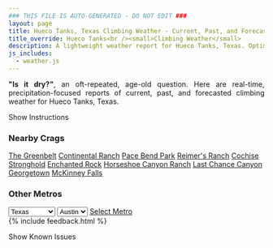 ```yaml
---
### THIS FILE IS AUTO-GENERATED - DO NOT EDIT ###
layout: page
title: Hueco Tanks, Texas Climbing Weather - Current, Past, and Forecasted Report
title_override: Hueco Tanks<br /><small>Climbing Weather</small>
description: A lightweight weather report for Hueco Tanks, Texas. Optimized for slow internet connections.
js_includes:
  - weather.js
---
```


<section class="measure center lh-copy f5-ns f6 ph2 mv4" style="text-align: justify;">
<strong>"Is it dry?"</strong>, an oft-repeated, age-old question. Here are real-time,
precipitation-focused reports of current, past, and forecasted climbing weather for Hueco Tanks, Texas.
</section>

<p id="settings-toggle" class="mw5 b center tc hover-light-red black-70 pointer">Show Instructions</p>
<section id="settings" class="overflow-hidden" style="display:none;">
    <div class="mv2 ph2 center">
        <div class="fn f6 tc pv2">
            <p class="measure lh-copy center"><strong>Show/hide hourly forecasts</strong> by clicking the desired day.</p>
            <hr class="mw5 p0 mv2 o-60 b0 bt b--light-red light-red bg-light-red">
            <p class="measure lh-copy center"><strong>Current and Past conditions</strong> are measured by the nearest weather station. <strong>Forecast conditions</strong> are calculated and polled separately.</p>
            <hr class="mw5 p0 mv2 o-60 b0 bt b--light-red light-red bg-light-red">
            <p class="measure lh-copy center"><strong>Having issues?</strong> Try <a id="clear-cache" class="no-underline relative fancy-link light-red hover-light-red" href="#">clearing the local cache</a>.</p>
            <hr class="mw5 p0 mv2 o-60 b0 bt b--light-red light-red bg-light-red">
            <p class="measure lh-copy center">Weather data sourced from <a class="no-underline fancy-link relative light-red" target="_blank" href="https://www.weather.gov/documentation/services-web-api">weather.gov</a>.</p>
        </div>
    </div>
</section>
<section id="weather" data-crag="hueco-tanks-texas" class="mv4-ns mv3 ph2 center"></section>
<section id="nearby" class="tc lh-copy">
  <h3>Nearby Crags</h3>
<a class="nowrap no-underline fancy-link relative light-red mh3" href="/crags/the-greenbelt-texas-weather.html">The Greenbelt</a>
<a class="nowrap no-underline fancy-link relative light-red mh3" href="/crags/continental-ranch-texas-weather.html">Continental Ranch</a>
<a class="nowrap no-underline fancy-link relative light-red mh3" href="/crags/pace-bend-park-texas-weather.html">Pace Bend Park</a>
<a class="nowrap no-underline fancy-link relative light-red mh3" href="/crags/reimers-ranch-texas-weather.html">Reimer's Ranch</a>
<a class="nowrap no-underline fancy-link relative light-red mh3" href="/crags/cochise-stronghold-arizona-weather.html">Cochise Stronghold</a>
<a class="nowrap no-underline fancy-link relative light-red mh3" href="/crags/enchanted-rock-texas-weather.html">Enchanted Rock</a>
<a class="nowrap no-underline fancy-link relative light-red mh3" href="/crags/horseshoe-canyon-ranch-arkansas-weather.html">Horseshoe Canyon Ranch</a>
<a class="nowrap no-underline fancy-link relative light-red mh3" href="/crags/last-chance-canyon-new-mexico-weather.html">Last Chance Canyon</a>
<a class="nowrap no-underline fancy-link relative light-red mh3" href="/crags/georgetown-texas-weather.html">Georgetown</a>
<a class="nowrap no-underline fancy-link relative light-red mh3" href="/crags/mckinney-falls-texas-weather.html">McKinney Falls</a>
</section>
<section id="nearby" class="tc lh-copy">
  <h3>Other Metros</h3>
  <select class="ma1 bg-near-white pa2" id="stateSel">
    <option value="Texas" selected>Texas</option>
    <option value="Washington">Washington</option>
    <option value="Colorado">Colorado</option>
    <option value="Tennessee">Tennessee</option>
    <option value="Utah">Utah</option>
    <option value="California">California</option>
  </select>
  <select class="ma1 bg-near-white pa2" id="citySel">
    <option value="Austin" selected>Austin</option>
  </select>
  <a id="selectMetro" class="f6 link dim ph3 pv2 ma1 dib white bg-light-red" href="/crags/austin-texas-weather.html">Select Metro</a>
  <script>
    var states = [];
    states["Texas"] = "Austin"
    states["Washington"] = "Seattle"
    states["Colorado"] = "Denver"
    states["Tennessee"] = "Nashville"
    states["Utah"] = "Salt Lake City"
    states["California"] = "San Francisco|Los Angeles"
  </script>
</section>
{% include feedback.html %}
<p id="issues-toggle" class="mw5 b center tc hover-light-red black-70 pointer">Show Known Issues</p>
<section id="issues" class="overflow-hidden tc f6">
</section>

<script>
  var weekly_EPZ_116_60 = {"updated":"2021-03-12T08:31:56+00:00","units":"us","forecastGenerator":"BaselineForecastGenerator","generatedAt":"2021-03-12T08:50:44+00:00","updateTime":"2021-03-12T08:31:56+00:00","validTimes":"2021-03-12T02:00:00+00:00/P8DT6H","elevation":{"value":1449.9336,"unitCode":"unit:m"},"periods":[{"number":1,"name":"Overnight","startTime":"2021-03-12T01:00:00-07:00","endTime":"2021-03-12T06:00:00-07:00","isDaytime":false,"temperature":50,"temperatureUnit":"F","temperatureTrend":null,"windSpeed":"7 mph","windDirection":"SW","icon":"https://api.weather.gov/icons/land/night/bkn?size=medium","shortForecast":"Mostly Cloudy","detailedForecast":"Mostly cloudy, with a low around 50. Southwest wind around 7 mph."},{"number":2,"name":"Friday","startTime":"2021-03-12T06:00:00-07:00","endTime":"2021-03-12T18:00:00-07:00","isDaytime":true,"temperature":74,"temperatureUnit":"F","temperatureTrend":null,"windSpeed":"7 to 23 mph","windDirection":"SW","icon":"https://api.weather.gov/icons/land/day/wind_sct?size=medium","shortForecast":"Mostly Sunny","detailedForecast":"Mostly sunny, with a high near 74. Southwest wind 7 to 23 mph, with gusts as high as 31 mph."},{"number":3,"name":"Friday Night","startTime":"2021-03-12T18:00:00-07:00","endTime":"2021-03-13T06:00:00-07:00","isDaytime":false,"temperature":42,"temperatureUnit":"F","temperatureTrend":null,"windSpeed":"9 to 21 mph","windDirection":"W","icon":"https://api.weather.gov/icons/land/night/wind_sct?size=medium","shortForecast":"Partly Cloudy","detailedForecast":"Partly cloudy, with a low around 42. West wind 9 to 21 mph, with gusts as high as 29 mph."},{"number":4,"name":"Saturday","startTime":"2021-03-13T06:00:00-07:00","endTime":"2021-03-13T18:00:00-07:00","isDaytime":true,"temperature":54,"temperatureUnit":"F","temperatureTrend":null,"windSpeed":"15 to 29 mph","windDirection":"W","icon":"https://api.weather.gov/icons/land/day/wind_few?size=medium","shortForecast":"Sunny","detailedForecast":"Sunny, with a high near 54. West wind 15 to 29 mph, with gusts as high as 40 mph."},{"number":5,"name":"Saturday Night","startTime":"2021-03-13T18:00:00-07:00","endTime":"2021-03-14T06:00:00-06:00","isDaytime":false,"temperature":36,"temperatureUnit":"F","temperatureTrend":null,"windSpeed":"20 to 28 mph","windDirection":"W","icon":"https://api.weather.gov/icons/land/night/wind_few?size=medium","shortForecast":"Mostly Clear","detailedForecast":"Mostly clear, with a low around 36. West wind 20 to 28 mph, with gusts as high as 38 mph."},{"number":6,"name":"Sunday","startTime":"2021-03-14T06:00:00-06:00","endTime":"2021-03-14T18:00:00-06:00","isDaytime":true,"temperature":59,"temperatureUnit":"F","temperatureTrend":null,"windSpeed":"20 to 30 mph","windDirection":"W","icon":"https://api.weather.gov/icons/land/day/wind_few?size=medium","shortForecast":"Sunny then Patchy Blowing Dust","detailedForecast":"Patchy blowing dust after noon. Sunny, with a high near 59. West wind 20 to 30 mph, with gusts as high as 41 mph."},{"number":7,"name":"Sunday Night","startTime":"2021-03-14T18:00:00-06:00","endTime":"2021-03-15T06:00:00-06:00","isDaytime":false,"temperature":42,"temperatureUnit":"F","temperatureTrend":null,"windSpeed":"21 to 31 mph","windDirection":"W","icon":"https://api.weather.gov/icons/land/night/wind_few?size=medium","shortForecast":"Mostly Clear","detailedForecast":"Mostly clear, with a low around 42. West wind 21 to 31 mph, with gusts as high as 43 mph."},{"number":8,"name":"Monday","startTime":"2021-03-15T06:00:00-06:00","endTime":"2021-03-15T18:00:00-06:00","isDaytime":true,"temperature":67,"temperatureUnit":"F","temperatureTrend":null,"windSpeed":"20 mph","windDirection":"W","icon":"https://api.weather.gov/icons/land/day/few?size=medium","shortForecast":"Sunny","detailedForecast":"Sunny, with a high near 67. West wind around 20 mph."},{"number":9,"name":"Monday Night","startTime":"2021-03-15T18:00:00-06:00","endTime":"2021-03-16T06:00:00-06:00","isDaytime":false,"temperature":45,"temperatureUnit":"F","temperatureTrend":null,"windSpeed":"12 to 20 mph","windDirection":"W","icon":"https://api.weather.gov/icons/land/night/sct?size=medium","shortForecast":"Partly Cloudy","detailedForecast":"Partly cloudy, with a low around 45. West wind 12 to 20 mph."},{"number":10,"name":"Tuesday","startTime":"2021-03-16T06:00:00-06:00","endTime":"2021-03-16T18:00:00-06:00","isDaytime":true,"temperature":70,"temperatureUnit":"F","temperatureTrend":null,"windSpeed":"12 to 20 mph","windDirection":"W","icon":"https://api.weather.gov/icons/land/day/few?size=medium","shortForecast":"Sunny","detailedForecast":"Sunny, with a high near 70."},{"number":11,"name":"Tuesday Night","startTime":"2021-03-16T18:00:00-06:00","endTime":"2021-03-17T06:00:00-06:00","isDaytime":false,"temperature":40,"temperatureUnit":"F","temperatureTrend":null,"windSpeed":"14 to 21 mph","windDirection":"NW","icon":"https://api.weather.gov/icons/land/night/wind_few?size=medium","shortForecast":"Mostly Clear","detailedForecast":"Mostly clear, with a low around 40."},{"number":12,"name":"Wednesday","startTime":"2021-03-17T06:00:00-06:00","endTime":"2021-03-17T18:00:00-06:00","isDaytime":true,"temperature":66,"temperatureUnit":"F","temperatureTrend":null,"windSpeed":"12 to 17 mph","windDirection":"WNW","icon":"https://api.weather.gov/icons/land/day/few?size=medium","shortForecast":"Sunny","detailedForecast":"Sunny, with a high near 66."},{"number":13,"name":"Wednesday Night","startTime":"2021-03-17T18:00:00-06:00","endTime":"2021-03-18T06:00:00-06:00","isDaytime":false,"temperature":40,"temperatureUnit":"F","temperatureTrend":null,"windSpeed":"14 mph","windDirection":"NNE","icon":"https://api.weather.gov/icons/land/night/few?size=medium","shortForecast":"Mostly Clear","detailedForecast":"Mostly clear, with a low around 40."},{"number":14,"name":"Thursday","startTime":"2021-03-18T06:00:00-06:00","endTime":"2021-03-18T18:00:00-06:00","isDaytime":true,"temperature":66,"temperatureUnit":"F","temperatureTrend":null,"windSpeed":"12 to 15 mph","windDirection":"ESE","icon":"https://api.weather.gov/icons/land/day/sct?size=medium","shortForecast":"Mostly Sunny","detailedForecast":"Mostly sunny, with a high near 66."}]}
  var hourly_EPZ_116_60 = {"@context":["https://geojson.org/geojson-ld/geojson-context.jsonld",{"@version":"1.1","wx":"https://api.weather.gov/ontology#","geo":"http://www.opengis.net/ont/geosparql#","unit":"http://codes.wmo.int/common/unit/","@vocab":"https://api.weather.gov/ontology#"}],"type":"Feature","geometry":{"type":"Polygon","coordinates":[[[-106.0565394,31.9207523],[-106.054364,31.8981566],[-106.02775960000001,31.9000002],[-106.02992990000001,31.9225961],[-106.0565394,31.9207523]]]},"properties":{"updated":"2021-03-12T08:31:56+00:00","units":"us","forecastGenerator":"HourlyForecastGenerator","generatedAt":"2021-03-12T08:50:45+00:00","updateTime":"2021-03-12T08:31:56+00:00","validTimes":"2021-03-12T02:00:00+00:00/P8DT6H","elevation":{"value":1449.9336,"unitCode":"unit:m"},"periods":[{"number":1,"name":"","startTime":"2021-03-12T01:00:00-07:00","endTime":"2021-03-12T02:00:00-07:00","isDaytime":false,"temperature":55,"temperatureUnit":"F","temperatureTrend":null,"windSpeed":"7 mph","windDirection":"SW","icon":"https://api.weather.gov/icons/land/night/bkn?size=small","shortForecast":"Mostly Cloudy","detailedForecast":""},{"number":2,"name":"","startTime":"2021-03-12T02:00:00-07:00","endTime":"2021-03-12T03:00:00-07:00","isDaytime":false,"temperature":54,"temperatureUnit":"F","temperatureTrend":null,"windSpeed":"6 mph","windDirection":"SW","icon":"https://api.weather.gov/icons/land/night/bkn?size=small","shortForecast":"Mostly Cloudy","detailedForecast":""},{"number":3,"name":"","startTime":"2021-03-12T03:00:00-07:00","endTime":"2021-03-12T04:00:00-07:00","isDaytime":false,"temperature":53,"temperatureUnit":"F","temperatureTrend":null,"windSpeed":"6 mph","windDirection":"SW","icon":"https://api.weather.gov/icons/land/night/bkn?size=small","shortForecast":"Mostly Cloudy","detailedForecast":""},{"number":4,"name":"","startTime":"2021-03-12T04:00:00-07:00","endTime":"2021-03-12T05:00:00-07:00","isDaytime":false,"temperature":52,"temperatureUnit":"F","temperatureTrend":null,"windSpeed":"6 mph","windDirection":"SSW","icon":"https://api.weather.gov/icons/land/night/bkn?size=small","shortForecast":"Mostly Cloudy","detailedForecast":""},{"number":5,"name":"","startTime":"2021-03-12T05:00:00-07:00","endTime":"2021-03-12T06:00:00-07:00","isDaytime":false,"temperature":50,"temperatureUnit":"F","temperatureTrend":null,"windSpeed":"6 mph","windDirection":"SSW","icon":"https://api.weather.gov/icons/land/night/bkn?size=small","shortForecast":"Mostly Cloudy","detailedForecast":""},{"number":6,"name":"","startTime":"2021-03-12T06:00:00-07:00","endTime":"2021-03-12T07:00:00-07:00","isDaytime":true,"temperature":50,"temperatureUnit":"F","temperatureTrend":null,"windSpeed":"7 mph","windDirection":"SSW","icon":"https://api.weather.gov/icons/land/day/bkn?size=small","shortForecast":"Partly Sunny","detailedForecast":""},{"number":7,"name":"","startTime":"2021-03-12T07:00:00-07:00","endTime":"2021-03-12T08:00:00-07:00","isDaytime":true,"temperature":50,"temperatureUnit":"F","temperatureTrend":null,"windSpeed":"8 mph","windDirection":"SSW","icon":"https://api.weather.gov/icons/land/day/bkn?size=small","shortForecast":"Partly Sunny","detailedForecast":""},{"number":8,"name":"","startTime":"2021-03-12T08:00:00-07:00","endTime":"2021-03-12T09:00:00-07:00","isDaytime":true,"temperature":57,"temperatureUnit":"F","temperatureTrend":null,"windSpeed":"10 mph","windDirection":"SW","icon":"https://api.weather.gov/icons/land/day/bkn?size=small","shortForecast":"Partly Sunny","detailedForecast":""},{"number":9,"name":"","startTime":"2021-03-12T09:00:00-07:00","endTime":"2021-03-12T10:00:00-07:00","isDaytime":true,"temperature":61,"temperatureUnit":"F","temperatureTrend":null,"windSpeed":"12 mph","windDirection":"SW","icon":"https://api.weather.gov/icons/land/day/sct?size=small","shortForecast":"Mostly Sunny","detailedForecast":""},{"number":10,"name":"","startTime":"2021-03-12T10:00:00-07:00","endTime":"2021-03-12T11:00:00-07:00","isDaytime":true,"temperature":65,"temperatureUnit":"F","temperatureTrend":null,"windSpeed":"14 mph","windDirection":"SW","icon":"https://api.weather.gov/icons/land/day/sct?size=small","shortForecast":"Mostly Sunny","detailedForecast":""},{"number":11,"name":"","startTime":"2021-03-12T11:00:00-07:00","endTime":"2021-03-12T12:00:00-07:00","isDaytime":true,"temperature":67,"temperatureUnit":"F","temperatureTrend":null,"windSpeed":"16 mph","windDirection":"SW","icon":"https://api.weather.gov/icons/land/day/sct?size=small","shortForecast":"Mostly Sunny","detailedForecast":""},{"number":12,"name":"","startTime":"2021-03-12T12:00:00-07:00","endTime":"2021-03-12T13:00:00-07:00","isDaytime":true,"temperature":69,"temperatureUnit":"F","temperatureTrend":null,"windSpeed":"18 mph","windDirection":"SW","icon":"https://api.weather.gov/icons/land/day/sct?size=small","shortForecast":"Mostly Sunny","detailedForecast":""},{"number":13,"name":"","startTime":"2021-03-12T13:00:00-07:00","endTime":"2021-03-12T14:00:00-07:00","isDaytime":true,"temperature":71,"temperatureUnit":"F","temperatureTrend":null,"windSpeed":"21 mph","windDirection":"SW","icon":"https://api.weather.gov/icons/land/day/wind_sct?size=small","shortForecast":"Mostly Sunny","detailedForecast":""},{"number":14,"name":"","startTime":"2021-03-12T14:00:00-07:00","endTime":"2021-03-12T15:00:00-07:00","isDaytime":true,"temperature":73,"temperatureUnit":"F","temperatureTrend":null,"windSpeed":"22 mph","windDirection":"SW","icon":"https://api.weather.gov/icons/land/day/wind_sct?size=small","shortForecast":"Mostly Sunny","detailedForecast":""},{"number":15,"name":"","startTime":"2021-03-12T15:00:00-07:00","endTime":"2021-03-12T16:00:00-07:00","isDaytime":true,"temperature":74,"temperatureUnit":"F","temperatureTrend":null,"windSpeed":"23 mph","windDirection":"SW","icon":"https://api.weather.gov/icons/land/day/wind_sct?size=small","shortForecast":"Mostly Sunny","detailedForecast":""},{"number":16,"name":"","startTime":"2021-03-12T16:00:00-07:00","endTime":"2021-03-12T17:00:00-07:00","isDaytime":true,"temperature":74,"temperatureUnit":"F","temperatureTrend":null,"windSpeed":"23 mph","windDirection":"WSW","icon":"https://api.weather.gov/icons/land/day/wind_sct?size=small","shortForecast":"Mostly Sunny","detailedForecast":""},{"number":17,"name":"","startTime":"2021-03-12T17:00:00-07:00","endTime":"2021-03-12T18:00:00-07:00","isDaytime":true,"temperature":72,"temperatureUnit":"F","temperatureTrend":null,"windSpeed":"22 mph","windDirection":"WSW","icon":"https://api.weather.gov/icons/land/day/wind_sct?size=small","shortForecast":"Mostly Sunny","detailedForecast":""},{"number":18,"name":"","startTime":"2021-03-12T18:00:00-07:00","endTime":"2021-03-12T19:00:00-07:00","isDaytime":false,"temperature":68,"temperatureUnit":"F","temperatureTrend":null,"windSpeed":"21 mph","windDirection":"WSW","icon":"https://api.weather.gov/icons/land/night/wind_sct?size=small","shortForecast":"Partly Cloudy","detailedForecast":""},{"number":19,"name":"","startTime":"2021-03-12T19:00:00-07:00","endTime":"2021-03-12T20:00:00-07:00","isDaytime":false,"temperature":63,"temperatureUnit":"F","temperatureTrend":null,"windSpeed":"18 mph","windDirection":"WSW","icon":"https://api.weather.gov/icons/land/night/sct?size=small","shortForecast":"Partly Cloudy","detailedForecast":""},{"number":20,"name":"","startTime":"2021-03-12T20:00:00-07:00","endTime":"2021-03-12T21:00:00-07:00","isDaytime":false,"temperature":60,"temperatureUnit":"F","temperatureTrend":null,"windSpeed":"15 mph","windDirection":"WSW","icon":"https://api.weather.gov/icons/land/night/bkn?size=small","shortForecast":"Mostly Cloudy","detailedForecast":""},{"number":21,"name":"","startTime":"2021-03-12T21:00:00-07:00","endTime":"2021-03-12T22:00:00-07:00","isDaytime":false,"temperature":58,"temperatureUnit":"F","temperatureTrend":null,"windSpeed":"13 mph","windDirection":"WSW","icon":"https://api.weather.gov/icons/land/night/bkn?size=small","shortForecast":"Mostly Cloudy","detailedForecast":""},{"number":22,"name":"","startTime":"2021-03-12T22:00:00-07:00","endTime":"2021-03-12T23:00:00-07:00","isDaytime":false,"temperature":56,"temperatureUnit":"F","temperatureTrend":null,"windSpeed":"10 mph","windDirection":"WSW","icon":"https://api.weather.gov/icons/land/night/bkn?size=small","shortForecast":"Mostly Cloudy","detailedForecast":""},{"number":23,"name":"","startTime":"2021-03-12T23:00:00-07:00","endTime":"2021-03-13T00:00:00-07:00","isDaytime":false,"temperature":55,"temperatureUnit":"F","temperatureTrend":null,"windSpeed":"9 mph","windDirection":"WSW","icon":"https://api.weather.gov/icons/land/night/bkn?size=small","shortForecast":"Mostly Cloudy","detailedForecast":""},{"number":24,"name":"","startTime":"2021-03-13T00:00:00-07:00","endTime":"2021-03-13T01:00:00-07:00","isDaytime":false,"temperature":54,"temperatureUnit":"F","temperatureTrend":null,"windSpeed":"9 mph","windDirection":"WSW","icon":"https://api.weather.gov/icons/land/night/sct?size=small","shortForecast":"Partly Cloudy","detailedForecast":""},{"number":25,"name":"","startTime":"2021-03-13T01:00:00-07:00","endTime":"2021-03-13T02:00:00-07:00","isDaytime":false,"temperature":49,"temperatureUnit":"F","temperatureTrend":null,"windSpeed":"10 mph","windDirection":"WSW","icon":"https://api.weather.gov/icons/land/night/sct?size=small","shortForecast":"Partly Cloudy","detailedForecast":""},{"number":26,"name":"","startTime":"2021-03-13T02:00:00-07:00","endTime":"2021-03-13T03:00:00-07:00","isDaytime":false,"temperature":48,"temperatureUnit":"F","temperatureTrend":null,"windSpeed":"12 mph","windDirection":"W","icon":"https://api.weather.gov/icons/land/night/sct?size=small","shortForecast":"Partly Cloudy","detailedForecast":""},{"number":27,"name":"","startTime":"2021-03-13T03:00:00-07:00","endTime":"2021-03-13T04:00:00-07:00","isDaytime":false,"temperature":46,"temperatureUnit":"F","temperatureTrend":null,"windSpeed":"13 mph","windDirection":"W","icon":"https://api.weather.gov/icons/land/night/sct?size=small","shortForecast":"Partly Cloudy","detailedForecast":""},{"number":28,"name":"","startTime":"2021-03-13T04:00:00-07:00","endTime":"2021-03-13T05:00:00-07:00","isDaytime":false,"temperature":45,"temperatureUnit":"F","temperatureTrend":null,"windSpeed":"15 mph","windDirection":"W","icon":"https://api.weather.gov/icons/land/night/sct?size=small","shortForecast":"Partly Cloudy","detailedForecast":""},{"number":29,"name":"","startTime":"2021-03-13T05:00:00-07:00","endTime":"2021-03-13T06:00:00-07:00","isDaytime":false,"temperature":43,"temperatureUnit":"F","temperatureTrend":null,"windSpeed":"14 mph","windDirection":"WNW","icon":"https://api.weather.gov/icons/land/night/few?size=small","shortForecast":"Mostly Clear","detailedForecast":""},{"number":30,"name":"","startTime":"2021-03-13T06:00:00-07:00","endTime":"2021-03-13T07:00:00-07:00","isDaytime":true,"temperature":42,"temperatureUnit":"F","temperatureTrend":null,"windSpeed":"15 mph","windDirection":"WNW","icon":"https://api.weather.gov/icons/land/day/few?size=small","shortForecast":"Sunny","detailedForecast":""},{"number":31,"name":"","startTime":"2021-03-13T07:00:00-07:00","endTime":"2021-03-13T08:00:00-07:00","isDaytime":true,"temperature":42,"temperatureUnit":"F","temperatureTrend":null,"windSpeed":"17 mph","windDirection":"WNW","icon":"https://api.weather.gov/icons/land/day/few?size=small","shortForecast":"Sunny","detailedForecast":""},{"number":32,"name":"","startTime":"2021-03-13T08:00:00-07:00","endTime":"2021-03-13T09:00:00-07:00","isDaytime":true,"temperature":45,"temperatureUnit":"F","temperatureTrend":null,"windSpeed":"20 mph","windDirection":"W","icon":"https://api.weather.gov/icons/land/day/few?size=small","shortForecast":"Sunny","detailedForecast":""},{"number":33,"name":"","startTime":"2021-03-13T09:00:00-07:00","endTime":"2021-03-13T10:00:00-07:00","isDaytime":true,"temperature":48,"temperatureUnit":"F","temperatureTrend":null,"windSpeed":"21 mph","windDirection":"W","icon":"https://api.weather.gov/icons/land/day/wind_few?size=small","shortForecast":"Sunny","detailedForecast":""},{"number":34,"name":"","startTime":"2021-03-13T10:00:00-07:00","endTime":"2021-03-13T11:00:00-07:00","isDaytime":true,"temperature":49,"temperatureUnit":"F","temperatureTrend":null,"windSpeed":"22 mph","windDirection":"W","icon":"https://api.weather.gov/icons/land/day/wind_few?size=small","shortForecast":"Sunny","detailedForecast":""},{"number":35,"name":"","startTime":"2021-03-13T11:00:00-07:00","endTime":"2021-03-13T12:00:00-07:00","isDaytime":true,"temperature":51,"temperatureUnit":"F","temperatureTrend":null,"windSpeed":"23 mph","windDirection":"W","icon":"https://api.weather.gov/icons/land/day/wind_few?size=small","shortForecast":"Sunny","detailedForecast":""},{"number":36,"name":"","startTime":"2021-03-13T12:00:00-07:00","endTime":"2021-03-13T13:00:00-07:00","isDaytime":true,"temperature":52,"temperatureUnit":"F","temperatureTrend":null,"windSpeed":"24 mph","windDirection":"W","icon":"https://api.weather.gov/icons/land/day/wind_few?size=small","shortForecast":"Sunny","detailedForecast":""},{"number":37,"name":"","startTime":"2021-03-13T13:00:00-07:00","endTime":"2021-03-13T14:00:00-07:00","isDaytime":true,"temperature":53,"temperatureUnit":"F","temperatureTrend":null,"windSpeed":"25 mph","windDirection":"W","icon":"https://api.weather.gov/icons/land/day/wind_few?size=small","shortForecast":"Sunny","detailedForecast":""},{"number":38,"name":"","startTime":"2021-03-13T14:00:00-07:00","endTime":"2021-03-13T15:00:00-07:00","isDaytime":true,"temperature":54,"temperatureUnit":"F","temperatureTrend":null,"windSpeed":"26 mph","windDirection":"W","icon":"https://api.weather.gov/icons/land/day/wind_few?size=small","shortForecast":"Sunny","detailedForecast":""},{"number":39,"name":"","startTime":"2021-03-13T15:00:00-07:00","endTime":"2021-03-13T16:00:00-07:00","isDaytime":true,"temperature":54,"temperatureUnit":"F","temperatureTrend":null,"windSpeed":"28 mph","windDirection":"W","icon":"https://api.weather.gov/icons/land/day/wind_few?size=small","shortForecast":"Sunny","detailedForecast":""},{"number":40,"name":"","startTime":"2021-03-13T16:00:00-07:00","endTime":"2021-03-13T17:00:00-07:00","isDaytime":true,"temperature":54,"temperatureUnit":"F","temperatureTrend":null,"windSpeed":"29 mph","windDirection":"W","icon":"https://api.weather.gov/icons/land/day/wind_few?size=small","shortForecast":"Sunny","detailedForecast":""},{"number":41,"name":"","startTime":"2021-03-13T17:00:00-07:00","endTime":"2021-03-13T18:00:00-07:00","isDaytime":true,"temperature":53,"temperatureUnit":"F","temperatureTrend":null,"windSpeed":"29 mph","windDirection":"W","icon":"https://api.weather.gov/icons/land/day/wind_few?size=small","shortForecast":"Sunny","detailedForecast":""},{"number":42,"name":"","startTime":"2021-03-13T18:00:00-07:00","endTime":"2021-03-13T19:00:00-07:00","isDaytime":false,"temperature":50,"temperatureUnit":"F","temperatureTrend":null,"windSpeed":"28 mph","windDirection":"W","icon":"https://api.weather.gov/icons/land/night/wind_few?size=small","shortForecast":"Mostly Clear","detailedForecast":""},{"number":43,"name":"","startTime":"2021-03-13T19:00:00-07:00","endTime":"2021-03-13T20:00:00-07:00","isDaytime":false,"temperature":48,"temperatureUnit":"F","temperatureTrend":null,"windSpeed":"25 mph","windDirection":"W","icon":"https://api.weather.gov/icons/land/night/wind_few?size=small","shortForecast":"Mostly Clear","detailedForecast":""},{"number":44,"name":"","startTime":"2021-03-13T20:00:00-07:00","endTime":"2021-03-13T21:00:00-07:00","isDaytime":false,"temperature":46,"temperatureUnit":"F","temperatureTrend":null,"windSpeed":"24 mph","windDirection":"W","icon":"https://api.weather.gov/icons/land/night/wind_few?size=small","shortForecast":"Mostly Clear","detailedForecast":""},{"number":45,"name":"","startTime":"2021-03-13T21:00:00-07:00","endTime":"2021-03-13T22:00:00-07:00","isDaytime":false,"temperature":45,"temperatureUnit":"F","temperatureTrend":null,"windSpeed":"22 mph","windDirection":"W","icon":"https://api.weather.gov/icons/land/night/wind_few?size=small","shortForecast":"Mostly Clear","detailedForecast":""},{"number":46,"name":"","startTime":"2021-03-13T22:00:00-07:00","endTime":"2021-03-13T23:00:00-07:00","isDaytime":false,"temperature":44,"temperatureUnit":"F","temperatureTrend":null,"windSpeed":"21 mph","windDirection":"W","icon":"https://api.weather.gov/icons/land/night/wind_few?size=small","shortForecast":"Mostly Clear","detailedForecast":""},{"number":47,"name":"","startTime":"2021-03-13T23:00:00-07:00","endTime":"2021-03-14T00:00:00-07:00","isDaytime":false,"temperature":43,"temperatureUnit":"F","temperatureTrend":null,"windSpeed":"20 mph","windDirection":"W","icon":"https://api.weather.gov/icons/land/night/few?size=small","shortForecast":"Mostly Clear","detailedForecast":""},{"number":48,"name":"","startTime":"2021-03-14T00:00:00-07:00","endTime":"2021-03-14T01:00:00-07:00","isDaytime":false,"temperature":43,"temperatureUnit":"F","temperatureTrend":null,"windSpeed":"20 mph","windDirection":"W","icon":"https://api.weather.gov/icons/land/night/few?size=small","shortForecast":"Mostly Clear","detailedForecast":""},{"number":49,"name":"","startTime":"2021-03-14T01:00:00-07:00","endTime":"2021-03-14T03:00:00-06:00","isDaytime":false,"temperature":40,"temperatureUnit":"F","temperatureTrend":null,"windSpeed":"21 mph","windDirection":"W","icon":"https://api.weather.gov/icons/land/night/wind_few?size=small","shortForecast":"Mostly Clear","detailedForecast":""},{"number":50,"name":"","startTime":"2021-03-14T03:00:00-06:00","endTime":"2021-03-14T04:00:00-06:00","isDaytime":false,"temperature":39,"temperatureUnit":"F","temperatureTrend":null,"windSpeed":"21 mph","windDirection":"W","icon":"https://api.weather.gov/icons/land/night/wind_skc?size=small","shortForecast":"Clear","detailedForecast":""},{"number":51,"name":"","startTime":"2021-03-14T04:00:00-06:00","endTime":"2021-03-14T05:00:00-06:00","isDaytime":false,"temperature":38,"temperatureUnit":"F","temperatureTrend":null,"windSpeed":"21 mph","windDirection":"W","icon":"https://api.weather.gov/icons/land/night/wind_skc?size=small","shortForecast":"Clear","detailedForecast":""},{"number":52,"name":"","startTime":"2021-03-14T05:00:00-06:00","endTime":"2021-03-14T06:00:00-06:00","isDaytime":false,"temperature":38,"temperatureUnit":"F","temperatureTrend":null,"windSpeed":"20 mph","windDirection":"W","icon":"https://api.weather.gov/icons/land/night/skc?size=small","shortForecast":"Clear","detailedForecast":""},{"number":53,"name":"","startTime":"2021-03-14T06:00:00-06:00","endTime":"2021-03-14T07:00:00-06:00","isDaytime":true,"temperature":36,"temperatureUnit":"F","temperatureTrend":null,"windSpeed":"20 mph","windDirection":"WSW","icon":"https://api.weather.gov/icons/land/day/skc?size=small","shortForecast":"Sunny","detailedForecast":""},{"number":54,"name":"","startTime":"2021-03-14T07:00:00-06:00","endTime":"2021-03-14T08:00:00-06:00","isDaytime":true,"temperature":36,"temperatureUnit":"F","temperatureTrend":null,"windSpeed":"21 mph","windDirection":"WSW","icon":"https://api.weather.gov/icons/land/day/wind_few?size=small","shortForecast":"Sunny","detailedForecast":""},{"number":55,"name":"","startTime":"2021-03-14T08:00:00-06:00","endTime":"2021-03-14T09:00:00-06:00","isDaytime":true,"temperature":36,"temperatureUnit":"F","temperatureTrend":null,"windSpeed":"22 mph","windDirection":"W","icon":"https://api.weather.gov/icons/land/day/wind_few?size=small","shortForecast":"Sunny","detailedForecast":""},{"number":56,"name":"","startTime":"2021-03-14T09:00:00-06:00","endTime":"2021-03-14T10:00:00-06:00","isDaytime":true,"temperature":43,"temperatureUnit":"F","temperatureTrend":null,"windSpeed":"23 mph","windDirection":"W","icon":"https://api.weather.gov/icons/land/day/wind_few?size=small","shortForecast":"Sunny","detailedForecast":""},{"number":57,"name":"","startTime":"2021-03-14T10:00:00-06:00","endTime":"2021-03-14T11:00:00-06:00","isDaytime":true,"temperature":47,"temperatureUnit":"F","temperatureTrend":null,"windSpeed":"23 mph","windDirection":"W","icon":"https://api.weather.gov/icons/land/day/wind_few?size=small","shortForecast":"Sunny","detailedForecast":""},{"number":58,"name":"","startTime":"2021-03-14T11:00:00-06:00","endTime":"2021-03-14T12:00:00-06:00","isDaytime":true,"temperature":50,"temperatureUnit":"F","temperatureTrend":null,"windSpeed":"24 mph","windDirection":"W","icon":"https://api.weather.gov/icons/land/day/wind_few?size=small","shortForecast":"Sunny","detailedForecast":""},{"number":59,"name":"","startTime":"2021-03-14T12:00:00-06:00","endTime":"2021-03-14T13:00:00-06:00","isDaytime":true,"temperature":52,"temperatureUnit":"F","temperatureTrend":null,"windSpeed":"24 mph","windDirection":"W","icon":"https://api.weather.gov/icons/land/day/wind_few?size=small","shortForecast":"Patchy Blowing Dust","detailedForecast":""},{"number":60,"name":"","startTime":"2021-03-14T13:00:00-06:00","endTime":"2021-03-14T14:00:00-06:00","isDaytime":true,"temperature":55,"temperatureUnit":"F","temperatureTrend":null,"windSpeed":"25 mph","windDirection":"W","icon":"https://api.weather.gov/icons/land/day/wind_few?size=small","shortForecast":"Patchy Blowing Dust","detailedForecast":""},{"number":61,"name":"","startTime":"2021-03-14T14:00:00-06:00","endTime":"2021-03-14T15:00:00-06:00","isDaytime":true,"temperature":56,"temperatureUnit":"F","temperatureTrend":null,"windSpeed":"26 mph","windDirection":"W","icon":"https://api.weather.gov/icons/land/day/wind_few?size=small","shortForecast":"Patchy Blowing Dust","detailedForecast":""},{"number":62,"name":"","startTime":"2021-03-14T15:00:00-06:00","endTime":"2021-03-14T16:00:00-06:00","isDaytime":true,"temperature":58,"temperatureUnit":"F","temperatureTrend":null,"windSpeed":"28 mph","windDirection":"W","icon":"https://api.weather.gov/icons/land/day/wind_sct?size=small","shortForecast":"Patchy Blowing Dust","detailedForecast":""},{"number":63,"name":"","startTime":"2021-03-14T16:00:00-06:00","endTime":"2021-03-14T17:00:00-06:00","isDaytime":true,"temperature":59,"temperatureUnit":"F","temperatureTrend":null,"windSpeed":"29 mph","windDirection":"W","icon":"https://api.weather.gov/icons/land/day/wind_sct?size=small","shortForecast":"Patchy Blowing Dust","detailedForecast":""},{"number":64,"name":"","startTime":"2021-03-14T17:00:00-06:00","endTime":"2021-03-14T18:00:00-06:00","isDaytime":true,"temperature":59,"temperatureUnit":"F","temperatureTrend":null,"windSpeed":"30 mph","windDirection":"W","icon":"https://api.weather.gov/icons/land/day/wind_sct?size=small","shortForecast":"Patchy Blowing Dust","detailedForecast":""},{"number":65,"name":"","startTime":"2021-03-14T18:00:00-06:00","endTime":"2021-03-14T19:00:00-06:00","isDaytime":false,"temperature":58,"temperatureUnit":"F","temperatureTrend":null,"windSpeed":"31 mph","windDirection":"W","icon":"https://api.weather.gov/icons/land/night/wind_sct?size=small","shortForecast":"Partly Cloudy","detailedForecast":""},{"number":66,"name":"","startTime":"2021-03-14T19:00:00-06:00","endTime":"2021-03-14T20:00:00-06:00","isDaytime":false,"temperature":56,"temperatureUnit":"F","temperatureTrend":null,"windSpeed":"29 mph","windDirection":"W","icon":"https://api.weather.gov/icons/land/night/wind_sct?size=small","shortForecast":"Partly Cloudy","detailedForecast":""},{"number":67,"name":"","startTime":"2021-03-14T20:00:00-06:00","endTime":"2021-03-14T21:00:00-06:00","isDaytime":false,"temperature":53,"temperatureUnit":"F","temperatureTrend":null,"windSpeed":"28 mph","windDirection":"W","icon":"https://api.weather.gov/icons/land/night/wind_few?size=small","shortForecast":"Mostly Clear","detailedForecast":""},{"number":68,"name":"","startTime":"2021-03-14T21:00:00-06:00","endTime":"2021-03-14T22:00:00-06:00","isDaytime":false,"temperature":52,"temperatureUnit":"F","temperatureTrend":null,"windSpeed":"25 mph","windDirection":"W","icon":"https://api.weather.gov/icons/land/night/wind_few?size=small","shortForecast":"Mostly Clear","detailedForecast":""},{"number":69,"name":"","startTime":"2021-03-14T22:00:00-06:00","endTime":"2021-03-14T23:00:00-06:00","isDaytime":false,"temperature":51,"temperatureUnit":"F","temperatureTrend":null,"windSpeed":"23 mph","windDirection":"W","icon":"https://api.weather.gov/icons/land/night/wind_few?size=small","shortForecast":"Mostly Clear","detailedForecast":""},{"number":70,"name":"","startTime":"2021-03-14T23:00:00-06:00","endTime":"2021-03-15T00:00:00-06:00","isDaytime":false,"temperature":50,"temperatureUnit":"F","temperatureTrend":null,"windSpeed":"22 mph","windDirection":"W","icon":"https://api.weather.gov/icons/land/night/wind_few?size=small","shortForecast":"Mostly Clear","detailedForecast":""},{"number":71,"name":"","startTime":"2021-03-15T00:00:00-06:00","endTime":"2021-03-15T01:00:00-06:00","isDaytime":false,"temperature":49,"temperatureUnit":"F","temperatureTrend":null,"windSpeed":"22 mph","windDirection":"W","icon":"https://api.weather.gov/icons/land/night/wind_skc?size=small","shortForecast":"Clear","detailedForecast":""},{"number":72,"name":"","startTime":"2021-03-15T01:00:00-06:00","endTime":"2021-03-15T02:00:00-06:00","isDaytime":false,"temperature":48,"temperatureUnit":"F","temperatureTrend":null,"windSpeed":"23 mph","windDirection":"W","icon":"https://api.weather.gov/icons/land/night/wind_skc?size=small","shortForecast":"Clear","detailedForecast":""},{"number":73,"name":"","startTime":"2021-03-15T02:00:00-06:00","endTime":"2021-03-15T03:00:00-06:00","isDaytime":false,"temperature":45,"temperatureUnit":"F","temperatureTrend":null,"windSpeed":"24 mph","windDirection":"W","icon":"https://api.weather.gov/icons/land/night/wind_skc?size=small","shortForecast":"Clear","detailedForecast":""},{"number":74,"name":"","startTime":"2021-03-15T03:00:00-06:00","endTime":"2021-03-15T04:00:00-06:00","isDaytime":false,"temperature":45,"temperatureUnit":"F","temperatureTrend":null,"windSpeed":"24 mph","windDirection":"W","icon":"https://api.weather.gov/icons/land/night/wind_skc?size=small","shortForecast":"Clear","detailedForecast":""},{"number":75,"name":"","startTime":"2021-03-15T04:00:00-06:00","endTime":"2021-03-15T05:00:00-06:00","isDaytime":false,"temperature":44,"temperatureUnit":"F","temperatureTrend":null,"windSpeed":"23 mph","windDirection":"W","icon":"https://api.weather.gov/icons/land/night/wind_skc?size=small","shortForecast":"Clear","detailedForecast":""},{"number":76,"name":"","startTime":"2021-03-15T05:00:00-06:00","endTime":"2021-03-15T06:00:00-06:00","isDaytime":false,"temperature":43,"temperatureUnit":"F","temperatureTrend":null,"windSpeed":"21 mph","windDirection":"W","icon":"https://api.weather.gov/icons/land/night/wind_skc?size=small","shortForecast":"Clear","detailedForecast":""},{"number":77,"name":"","startTime":"2021-03-15T06:00:00-06:00","endTime":"2021-03-15T07:00:00-06:00","isDaytime":true,"temperature":42,"temperatureUnit":"F","temperatureTrend":null,"windSpeed":"18 mph","windDirection":"W","icon":"https://api.weather.gov/icons/land/day/skc?size=small","shortForecast":"Sunny","detailedForecast":""},{"number":78,"name":"","startTime":"2021-03-15T07:00:00-06:00","endTime":"2021-03-15T08:00:00-06:00","isDaytime":true,"temperature":42,"temperatureUnit":"F","temperatureTrend":null,"windSpeed":"18 mph","windDirection":"W","icon":"https://api.weather.gov/icons/land/day/few?size=small","shortForecast":"Sunny","detailedForecast":""},{"number":79,"name":"","startTime":"2021-03-15T08:00:00-06:00","endTime":"2021-03-15T09:00:00-06:00","isDaytime":true,"temperature":42,"temperatureUnit":"F","temperatureTrend":null,"windSpeed":"18 mph","windDirection":"W","icon":"https://api.weather.gov/icons/land/day/few?size=small","shortForecast":"Sunny","detailedForecast":""},{"number":80,"name":"","startTime":"2021-03-15T09:00:00-06:00","endTime":"2021-03-15T10:00:00-06:00","isDaytime":true,"temperature":49,"temperatureUnit":"F","temperatureTrend":null,"windSpeed":"18 mph","windDirection":"W","icon":"https://api.weather.gov/icons/land/day/few?size=small","shortForecast":"Sunny","detailedForecast":""},{"number":81,"name":"","startTime":"2021-03-15T10:00:00-06:00","endTime":"2021-03-15T11:00:00-06:00","isDaytime":true,"temperature":54,"temperatureUnit":"F","temperatureTrend":null,"windSpeed":"18 mph","windDirection":"W","icon":"https://api.weather.gov/icons/land/day/few?size=small","shortForecast":"Sunny","detailedForecast":""},{"number":82,"name":"","startTime":"2021-03-15T11:00:00-06:00","endTime":"2021-03-15T12:00:00-06:00","isDaytime":true,"temperature":57,"temperatureUnit":"F","temperatureTrend":null,"windSpeed":"20 mph","windDirection":"W","icon":"https://api.weather.gov/icons/land/day/few?size=small","shortForecast":"Sunny","detailedForecast":""},{"number":83,"name":"","startTime":"2021-03-15T12:00:00-06:00","endTime":"2021-03-15T13:00:00-06:00","isDaytime":true,"temperature":60,"temperatureUnit":"F","temperatureTrend":null,"windSpeed":"20 mph","windDirection":"W","icon":"https://api.weather.gov/icons/land/day/few?size=small","shortForecast":"Sunny","detailedForecast":""},{"number":84,"name":"","startTime":"2021-03-15T13:00:00-06:00","endTime":"2021-03-15T14:00:00-06:00","isDaytime":true,"temperature":62,"temperatureUnit":"F","temperatureTrend":null,"windSpeed":"20 mph","windDirection":"W","icon":"https://api.weather.gov/icons/land/day/few?size=small","shortForecast":"Sunny","detailedForecast":""},{"number":85,"name":"","startTime":"2021-03-15T14:00:00-06:00","endTime":"2021-03-15T15:00:00-06:00","isDaytime":true,"temperature":64,"temperatureUnit":"F","temperatureTrend":null,"windSpeed":"20 mph","windDirection":"W","icon":"https://api.weather.gov/icons/land/day/few?size=small","shortForecast":"Sunny","detailedForecast":""},{"number":86,"name":"","startTime":"2021-03-15T15:00:00-06:00","endTime":"2021-03-15T16:00:00-06:00","isDaytime":true,"temperature":66,"temperatureUnit":"F","temperatureTrend":null,"windSpeed":"20 mph","windDirection":"W","icon":"https://api.weather.gov/icons/land/day/sct?size=small","shortForecast":"Mostly Sunny","detailedForecast":""},{"number":87,"name":"","startTime":"2021-03-15T16:00:00-06:00","endTime":"2021-03-15T17:00:00-06:00","isDaytime":true,"temperature":67,"temperatureUnit":"F","temperatureTrend":null,"windSpeed":"20 mph","windDirection":"W","icon":"https://api.weather.gov/icons/land/day/sct?size=small","shortForecast":"Mostly Sunny","detailedForecast":""},{"number":88,"name":"","startTime":"2021-03-15T17:00:00-06:00","endTime":"2021-03-15T18:00:00-06:00","isDaytime":true,"temperature":67,"temperatureUnit":"F","temperatureTrend":null,"windSpeed":"20 mph","windDirection":"W","icon":"https://api.weather.gov/icons/land/day/sct?size=small","shortForecast":"Mostly Sunny","detailedForecast":""},{"number":89,"name":"","startTime":"2021-03-15T18:00:00-06:00","endTime":"2021-03-15T19:00:00-06:00","isDaytime":false,"temperature":66,"temperatureUnit":"F","temperatureTrend":null,"windSpeed":"20 mph","windDirection":"W","icon":"https://api.weather.gov/icons/land/night/sct?size=small","shortForecast":"Partly Cloudy","detailedForecast":""},{"number":90,"name":"","startTime":"2021-03-15T19:00:00-06:00","endTime":"2021-03-15T20:00:00-06:00","isDaytime":false,"temperature":63,"temperatureUnit":"F","temperatureTrend":null,"windSpeed":"18 mph","windDirection":"W","icon":"https://api.weather.gov/icons/land/night/sct?size=small","shortForecast":"Partly Cloudy","detailedForecast":""},{"number":91,"name":"","startTime":"2021-03-15T20:00:00-06:00","endTime":"2021-03-15T21:00:00-06:00","isDaytime":false,"temperature":60,"temperatureUnit":"F","temperatureTrend":null,"windSpeed":"18 mph","windDirection":"W","icon":"https://api.weather.gov/icons/land/night/sct?size=small","shortForecast":"Partly Cloudy","detailedForecast":""},{"number":92,"name":"","startTime":"2021-03-15T21:00:00-06:00","endTime":"2021-03-15T22:00:00-06:00","isDaytime":false,"temperature":57,"temperatureUnit":"F","temperatureTrend":null,"windSpeed":"17 mph","windDirection":"W","icon":"https://api.weather.gov/icons/land/night/sct?size=small","shortForecast":"Partly Cloudy","detailedForecast":""},{"number":93,"name":"","startTime":"2021-03-15T22:00:00-06:00","endTime":"2021-03-15T23:00:00-06:00","isDaytime":false,"temperature":56,"temperatureUnit":"F","temperatureTrend":null,"windSpeed":"16 mph","windDirection":"W","icon":"https://api.weather.gov/icons/land/night/sct?size=small","shortForecast":"Partly Cloudy","detailedForecast":""},{"number":94,"name":"","startTime":"2021-03-15T23:00:00-06:00","endTime":"2021-03-16T00:00:00-06:00","isDaytime":false,"temperature":55,"temperatureUnit":"F","temperatureTrend":null,"windSpeed":"16 mph","windDirection":"W","icon":"https://api.weather.gov/icons/land/night/sct?size=small","shortForecast":"Partly Cloudy","detailedForecast":""},{"number":95,"name":"","startTime":"2021-03-16T00:00:00-06:00","endTime":"2021-03-16T01:00:00-06:00","isDaytime":false,"temperature":54,"temperatureUnit":"F","temperatureTrend":null,"windSpeed":"15 mph","windDirection":"W","icon":"https://api.weather.gov/icons/land/night/sct?size=small","shortForecast":"Partly Cloudy","detailedForecast":""},{"number":96,"name":"","startTime":"2021-03-16T01:00:00-06:00","endTime":"2021-03-16T02:00:00-06:00","isDaytime":false,"temperature":53,"temperatureUnit":"F","temperatureTrend":null,"windSpeed":"14 mph","windDirection":"W","icon":"https://api.weather.gov/icons/land/night/sct?size=small","shortForecast":"Partly Cloudy","detailedForecast":""},{"number":97,"name":"","startTime":"2021-03-16T02:00:00-06:00","endTime":"2021-03-16T03:00:00-06:00","isDaytime":false,"temperature":50,"temperatureUnit":"F","temperatureTrend":null,"windSpeed":"14 mph","windDirection":"W","icon":"https://api.weather.gov/icons/land/night/few?size=small","shortForecast":"Mostly Clear","detailedForecast":""},{"number":98,"name":"","startTime":"2021-03-16T03:00:00-06:00","endTime":"2021-03-16T04:00:00-06:00","isDaytime":false,"temperature":49,"temperatureUnit":"F","temperatureTrend":null,"windSpeed":"13 mph","windDirection":"W","icon":"https://api.weather.gov/icons/land/night/few?size=small","shortForecast":"Mostly Clear","detailedForecast":""},{"number":99,"name":"","startTime":"2021-03-16T04:00:00-06:00","endTime":"2021-03-16T05:00:00-06:00","isDaytime":false,"temperature":48,"temperatureUnit":"F","temperatureTrend":null,"windSpeed":"12 mph","windDirection":"W","icon":"https://api.weather.gov/icons/land/night/few?size=small","shortForecast":"Mostly Clear","detailedForecast":""},{"number":100,"name":"","startTime":"2021-03-16T05:00:00-06:00","endTime":"2021-03-16T06:00:00-06:00","isDaytime":false,"temperature":47,"temperatureUnit":"F","temperatureTrend":null,"windSpeed":"12 mph","windDirection":"WSW","icon":"https://api.weather.gov/icons/land/night/few?size=small","shortForecast":"Mostly Clear","detailedForecast":""},{"number":101,"name":"","startTime":"2021-03-16T06:00:00-06:00","endTime":"2021-03-16T07:00:00-06:00","isDaytime":true,"temperature":45,"temperatureUnit":"F","temperatureTrend":null,"windSpeed":"12 mph","windDirection":"WSW","icon":"https://api.weather.gov/icons/land/day/few?size=small","shortForecast":"Sunny","detailedForecast":""},{"number":102,"name":"","startTime":"2021-03-16T07:00:00-06:00","endTime":"2021-03-16T08:00:00-06:00","isDaytime":true,"temperature":45,"temperatureUnit":"F","temperatureTrend":null,"windSpeed":"12 mph","windDirection":"WSW","icon":"https://api.weather.gov/icons/land/day/few?size=small","shortForecast":"Sunny","detailedForecast":""},{"number":103,"name":"","startTime":"2021-03-16T08:00:00-06:00","endTime":"2021-03-16T09:00:00-06:00","isDaytime":true,"temperature":45,"temperatureUnit":"F","temperatureTrend":null,"windSpeed":"13 mph","windDirection":"WSW","icon":"https://api.weather.gov/icons/land/day/few?size=small","shortForecast":"Sunny","detailedForecast":""},{"number":104,"name":"","startTime":"2021-03-16T09:00:00-06:00","endTime":"2021-03-16T10:00:00-06:00","isDaytime":true,"temperature":52,"temperatureUnit":"F","temperatureTrend":null,"windSpeed":"14 mph","windDirection":"WSW","icon":"https://api.weather.gov/icons/land/day/few?size=small","shortForecast":"Sunny","detailedForecast":""},{"number":105,"name":"","startTime":"2021-03-16T10:00:00-06:00","endTime":"2021-03-16T11:00:00-06:00","isDaytime":true,"temperature":57,"temperatureUnit":"F","temperatureTrend":null,"windSpeed":"15 mph","windDirection":"WSW","icon":"https://api.weather.gov/icons/land/day/few?size=small","shortForecast":"Sunny","detailedForecast":""},{"number":106,"name":"","startTime":"2021-03-16T11:00:00-06:00","endTime":"2021-03-16T12:00:00-06:00","isDaytime":true,"temperature":60,"temperatureUnit":"F","temperatureTrend":null,"windSpeed":"17 mph","windDirection":"W","icon":"https://api.weather.gov/icons/land/day/few?size=small","shortForecast":"Sunny","detailedForecast":""},{"number":107,"name":"","startTime":"2021-03-16T12:00:00-06:00","endTime":"2021-03-16T13:00:00-06:00","isDaytime":true,"temperature":63,"temperatureUnit":"F","temperatureTrend":null,"windSpeed":"18 mph","windDirection":"W","icon":"https://api.weather.gov/icons/land/day/few?size=small","shortForecast":"Sunny","detailedForecast":""},{"number":108,"name":"","startTime":"2021-03-16T13:00:00-06:00","endTime":"2021-03-16T14:00:00-06:00","isDaytime":true,"temperature":65,"temperatureUnit":"F","temperatureTrend":null,"windSpeed":"18 mph","windDirection":"W","icon":"https://api.weather.gov/icons/land/day/few?size=small","shortForecast":"Sunny","detailedForecast":""},{"number":109,"name":"","startTime":"2021-03-16T14:00:00-06:00","endTime":"2021-03-16T15:00:00-06:00","isDaytime":true,"temperature":67,"temperatureUnit":"F","temperatureTrend":null,"windSpeed":"18 mph","windDirection":"W","icon":"https://api.weather.gov/icons/land/day/few?size=small","shortForecast":"Sunny","detailedForecast":""},{"number":110,"name":"","startTime":"2021-03-16T15:00:00-06:00","endTime":"2021-03-16T16:00:00-06:00","isDaytime":true,"temperature":69,"temperatureUnit":"F","temperatureTrend":null,"windSpeed":"18 mph","windDirection":"W","icon":"https://api.weather.gov/icons/land/day/few?size=small","shortForecast":"Sunny","detailedForecast":""},{"number":111,"name":"","startTime":"2021-03-16T16:00:00-06:00","endTime":"2021-03-16T17:00:00-06:00","isDaytime":true,"temperature":70,"temperatureUnit":"F","temperatureTrend":null,"windSpeed":"20 mph","windDirection":"W","icon":"https://api.weather.gov/icons/land/day/few?size=small","shortForecast":"Sunny","detailedForecast":""},{"number":112,"name":"","startTime":"2021-03-16T17:00:00-06:00","endTime":"2021-03-16T18:00:00-06:00","isDaytime":true,"temperature":70,"temperatureUnit":"F","temperatureTrend":null,"windSpeed":"20 mph","windDirection":"W","icon":"https://api.weather.gov/icons/land/day/few?size=small","shortForecast":"Sunny","detailedForecast":""},{"number":113,"name":"","startTime":"2021-03-16T18:00:00-06:00","endTime":"2021-03-16T19:00:00-06:00","isDaytime":false,"temperature":68,"temperatureUnit":"F","temperatureTrend":null,"windSpeed":"21 mph","windDirection":"W","icon":"https://api.weather.gov/icons/land/night/wind_few?size=small","shortForecast":"Mostly Clear","detailedForecast":""},{"number":114,"name":"","startTime":"2021-03-16T19:00:00-06:00","endTime":"2021-03-16T20:00:00-06:00","isDaytime":false,"temperature":64,"temperatureUnit":"F","temperatureTrend":null,"windSpeed":"21 mph","windDirection":"WNW","icon":"https://api.weather.gov/icons/land/night/wind_few?size=small","shortForecast":"Mostly Clear","detailedForecast":""},{"number":115,"name":"","startTime":"2021-03-16T20:00:00-06:00","endTime":"2021-03-16T21:00:00-06:00","isDaytime":false,"temperature":60,"temperatureUnit":"F","temperatureTrend":null,"windSpeed":"20 mph","windDirection":"WNW","icon":"https://api.weather.gov/icons/land/night/few?size=small","shortForecast":"Mostly Clear","detailedForecast":""},{"number":116,"name":"","startTime":"2021-03-16T21:00:00-06:00","endTime":"2021-03-16T22:00:00-06:00","isDaytime":false,"temperature":57,"temperatureUnit":"F","temperatureTrend":null,"windSpeed":"20 mph","windDirection":"WNW","icon":"https://api.weather.gov/icons/land/night/few?size=small","shortForecast":"Mostly Clear","detailedForecast":""},{"number":117,"name":"","startTime":"2021-03-16T22:00:00-06:00","endTime":"2021-03-16T23:00:00-06:00","isDaytime":false,"temperature":55,"temperatureUnit":"F","temperatureTrend":null,"windSpeed":"20 mph","windDirection":"WNW","icon":"https://api.weather.gov/icons/land/night/few?size=small","shortForecast":"Mostly Clear","detailedForecast":""},{"number":118,"name":"","startTime":"2021-03-16T23:00:00-06:00","endTime":"2021-03-17T00:00:00-06:00","isDaytime":false,"temperature":54,"temperatureUnit":"F","temperatureTrend":null,"windSpeed":"18 mph","windDirection":"NW","icon":"https://api.weather.gov/icons/land/night/few?size=small","shortForecast":"Mostly Clear","detailedForecast":""},{"number":119,"name":"","startTime":"2021-03-17T00:00:00-06:00","endTime":"2021-03-17T01:00:00-06:00","isDaytime":false,"temperature":52,"temperatureUnit":"F","temperatureTrend":null,"windSpeed":"18 mph","windDirection":"NW","icon":"https://api.weather.gov/icons/land/night/few?size=small","shortForecast":"Mostly Clear","detailedForecast":""},{"number":120,"name":"","startTime":"2021-03-17T01:00:00-06:00","endTime":"2021-03-17T02:00:00-06:00","isDaytime":false,"temperature":51,"temperatureUnit":"F","temperatureTrend":null,"windSpeed":"17 mph","windDirection":"NW","icon":"https://api.weather.gov/icons/land/night/few?size=small","shortForecast":"Mostly Clear","detailedForecast":""},{"number":121,"name":"","startTime":"2021-03-17T02:00:00-06:00","endTime":"2021-03-17T03:00:00-06:00","isDaytime":false,"temperature":46,"temperatureUnit":"F","temperatureTrend":null,"windSpeed":"17 mph","windDirection":"NW","icon":"https://api.weather.gov/icons/land/night/few?size=small","shortForecast":"Mostly Clear","detailedForecast":""},{"number":122,"name":"","startTime":"2021-03-17T03:00:00-06:00","endTime":"2021-03-17T04:00:00-06:00","isDaytime":false,"temperature":45,"temperatureUnit":"F","temperatureTrend":null,"windSpeed":"16 mph","windDirection":"NW","icon":"https://api.weather.gov/icons/land/night/few?size=small","shortForecast":"Mostly Clear","detailedForecast":""},{"number":123,"name":"","startTime":"2021-03-17T04:00:00-06:00","endTime":"2021-03-17T05:00:00-06:00","isDaytime":false,"temperature":44,"temperatureUnit":"F","temperatureTrend":null,"windSpeed":"15 mph","windDirection":"NW","icon":"https://api.weather.gov/icons/land/night/few?size=small","shortForecast":"Mostly Clear","detailedForecast":""},{"number":124,"name":"","startTime":"2021-03-17T05:00:00-06:00","endTime":"2021-03-17T06:00:00-06:00","isDaytime":false,"temperature":43,"temperatureUnit":"F","temperatureTrend":null,"windSpeed":"14 mph","windDirection":"NNW","icon":"https://api.weather.gov/icons/land/night/few?size=small","shortForecast":"Mostly Clear","detailedForecast":""},{"number":125,"name":"","startTime":"2021-03-17T06:00:00-06:00","endTime":"2021-03-17T07:00:00-06:00","isDaytime":true,"temperature":41,"temperatureUnit":"F","temperatureTrend":null,"windSpeed":"13 mph","windDirection":"NNW","icon":"https://api.weather.gov/icons/land/day/few?size=small","shortForecast":"Sunny","detailedForecast":""},{"number":126,"name":"","startTime":"2021-03-17T07:00:00-06:00","endTime":"2021-03-17T08:00:00-06:00","isDaytime":true,"temperature":40,"temperatureUnit":"F","temperatureTrend":null,"windSpeed":"12 mph","windDirection":"NNW","icon":"https://api.weather.gov/icons/land/day/few?size=small","shortForecast":"Sunny","detailedForecast":""},{"number":127,"name":"","startTime":"2021-03-17T08:00:00-06:00","endTime":"2021-03-17T09:00:00-06:00","isDaytime":true,"temperature":40,"temperatureUnit":"F","temperatureTrend":null,"windSpeed":"12 mph","windDirection":"NW","icon":"https://api.weather.gov/icons/land/day/few?size=small","shortForecast":"Sunny","detailedForecast":""},{"number":128,"name":"","startTime":"2021-03-17T09:00:00-06:00","endTime":"2021-03-17T10:00:00-06:00","isDaytime":true,"temperature":47,"temperatureUnit":"F","temperatureTrend":null,"windSpeed":"12 mph","windDirection":"NW","icon":"https://api.weather.gov/icons/land/day/few?size=small","shortForecast":"Sunny","detailedForecast":""},{"number":129,"name":"","startTime":"2021-03-17T10:00:00-06:00","endTime":"2021-03-17T11:00:00-06:00","isDaytime":true,"temperature":52,"temperatureUnit":"F","temperatureTrend":null,"windSpeed":"13 mph","windDirection":"NW","icon":"https://api.weather.gov/icons/land/day/few?size=small","shortForecast":"Sunny","detailedForecast":""},{"number":130,"name":"","startTime":"2021-03-17T11:00:00-06:00","endTime":"2021-03-17T12:00:00-06:00","isDaytime":true,"temperature":56,"temperatureUnit":"F","temperatureTrend":null,"windSpeed":"15 mph","windDirection":"WNW","icon":"https://api.weather.gov/icons/land/day/few?size=small","shortForecast":"Sunny","detailedForecast":""},{"number":131,"name":"","startTime":"2021-03-17T12:00:00-06:00","endTime":"2021-03-17T13:00:00-06:00","isDaytime":true,"temperature":59,"temperatureUnit":"F","temperatureTrend":null,"windSpeed":"16 mph","windDirection":"WNW","icon":"https://api.weather.gov/icons/land/day/skc?size=small","shortForecast":"Sunny","detailedForecast":""},{"number":132,"name":"","startTime":"2021-03-17T13:00:00-06:00","endTime":"2021-03-17T14:00:00-06:00","isDaytime":true,"temperature":61,"temperatureUnit":"F","temperatureTrend":null,"windSpeed":"17 mph","windDirection":"WNW","icon":"https://api.weather.gov/icons/land/day/skc?size=small","shortForecast":"Sunny","detailedForecast":""},{"number":133,"name":"","startTime":"2021-03-17T14:00:00-06:00","endTime":"2021-03-17T15:00:00-06:00","isDaytime":true,"temperature":63,"temperatureUnit":"F","temperatureTrend":null,"windSpeed":"17 mph","windDirection":"W","icon":"https://api.weather.gov/icons/land/day/skc?size=small","shortForecast":"Sunny","detailedForecast":""},{"number":134,"name":"","startTime":"2021-03-17T15:00:00-06:00","endTime":"2021-03-17T16:00:00-06:00","isDaytime":true,"temperature":65,"temperatureUnit":"F","temperatureTrend":null,"windSpeed":"16 mph","windDirection":"W","icon":"https://api.weather.gov/icons/land/day/few?size=small","shortForecast":"Sunny","detailedForecast":""},{"number":135,"name":"","startTime":"2021-03-17T16:00:00-06:00","endTime":"2021-03-17T17:00:00-06:00","isDaytime":true,"temperature":66,"temperatureUnit":"F","temperatureTrend":null,"windSpeed":"15 mph","windDirection":"W","icon":"https://api.weather.gov/icons/land/day/few?size=small","shortForecast":"Sunny","detailedForecast":""},{"number":136,"name":"","startTime":"2021-03-17T17:00:00-06:00","endTime":"2021-03-17T18:00:00-06:00","isDaytime":true,"temperature":66,"temperatureUnit":"F","temperatureTrend":null,"windSpeed":"14 mph","windDirection":"W","icon":"https://api.weather.gov/icons/land/day/few?size=small","shortForecast":"Sunny","detailedForecast":""},{"number":137,"name":"","startTime":"2021-03-17T18:00:00-06:00","endTime":"2021-03-17T19:00:00-06:00","isDaytime":false,"temperature":65,"temperatureUnit":"F","temperatureTrend":null,"windSpeed":"13 mph","windDirection":"W","icon":"https://api.weather.gov/icons/land/night/few?size=small","shortForecast":"Mostly Clear","detailedForecast":""},{"number":138,"name":"","startTime":"2021-03-17T19:00:00-06:00","endTime":"2021-03-17T20:00:00-06:00","isDaytime":false,"temperature":61,"temperatureUnit":"F","temperatureTrend":null,"windSpeed":"12 mph","windDirection":"WNW","icon":"https://api.weather.gov/icons/land/night/few?size=small","shortForecast":"Mostly Clear","detailedForecast":""},{"number":139,"name":"","startTime":"2021-03-17T20:00:00-06:00","endTime":"2021-03-17T21:00:00-06:00","isDaytime":false,"temperature":57,"temperatureUnit":"F","temperatureTrend":null,"windSpeed":"12 mph","windDirection":"NW","icon":"https://api.weather.gov/icons/land/night/few?size=small","shortForecast":"Mostly Clear","detailedForecast":""},{"number":140,"name":"","startTime":"2021-03-17T21:00:00-06:00","endTime":"2021-03-17T22:00:00-06:00","isDaytime":false,"temperature":55,"temperatureUnit":"F","temperatureTrend":null,"windSpeed":"12 mph","windDirection":"N","icon":"https://api.weather.gov/icons/land/night/few?size=small","shortForecast":"Mostly Clear","detailedForecast":""},{"number":141,"name":"","startTime":"2021-03-17T22:00:00-06:00","endTime":"2021-03-17T23:00:00-06:00","isDaytime":false,"temperature":53,"temperatureUnit":"F","temperatureTrend":null,"windSpeed":"12 mph","windDirection":"NNE","icon":"https://api.weather.gov/icons/land/night/few?size=small","shortForecast":"Mostly Clear","detailedForecast":""},{"number":142,"name":"","startTime":"2021-03-17T23:00:00-06:00","endTime":"2021-03-18T00:00:00-06:00","isDaytime":false,"temperature":52,"temperatureUnit":"F","temperatureTrend":null,"windSpeed":"12 mph","windDirection":"NE","icon":"https://api.weather.gov/icons/land/night/few?size=small","shortForecast":"Mostly Clear","detailedForecast":""},{"number":143,"name":"","startTime":"2021-03-18T00:00:00-06:00","endTime":"2021-03-18T01:00:00-06:00","isDaytime":false,"temperature":50,"temperatureUnit":"F","temperatureTrend":null,"windSpeed":"12 mph","windDirection":"ENE","icon":"https://api.weather.gov/icons/land/night/few?size=small","shortForecast":"Mostly Clear","detailedForecast":""},{"number":144,"name":"","startTime":"2021-03-18T01:00:00-06:00","endTime":"2021-03-18T02:00:00-06:00","isDaytime":false,"temperature":50,"temperatureUnit":"F","temperatureTrend":null,"windSpeed":"13 mph","windDirection":"ENE","icon":"https://api.weather.gov/icons/land/night/few?size=small","shortForecast":"Mostly Clear","detailedForecast":""},{"number":145,"name":"","startTime":"2021-03-18T02:00:00-06:00","endTime":"2021-03-18T03:00:00-06:00","isDaytime":false,"temperature":45,"temperatureUnit":"F","temperatureTrend":null,"windSpeed":"13 mph","windDirection":"E","icon":"https://api.weather.gov/icons/land/night/few?size=small","shortForecast":"Mostly Clear","detailedForecast":""},{"number":146,"name":"","startTime":"2021-03-18T03:00:00-06:00","endTime":"2021-03-18T04:00:00-06:00","isDaytime":false,"temperature":45,"temperatureUnit":"F","temperatureTrend":null,"windSpeed":"14 mph","windDirection":"E","icon":"https://api.weather.gov/icons/land/night/few?size=small","shortForecast":"Mostly Clear","detailedForecast":""},{"number":147,"name":"","startTime":"2021-03-18T04:00:00-06:00","endTime":"2021-03-18T05:00:00-06:00","isDaytime":false,"temperature":43,"temperatureUnit":"F","temperatureTrend":null,"windSpeed":"13 mph","windDirection":"E","icon":"https://api.weather.gov/icons/land/night/few?size=small","shortForecast":"Mostly Clear","detailedForecast":""},{"number":148,"name":"","startTime":"2021-03-18T05:00:00-06:00","endTime":"2021-03-18T06:00:00-06:00","isDaytime":false,"temperature":42,"temperatureUnit":"F","temperatureTrend":null,"windSpeed":"13 mph","windDirection":"E","icon":"https://api.weather.gov/icons/land/night/few?size=small","shortForecast":"Mostly Clear","detailedForecast":""},{"number":149,"name":"","startTime":"2021-03-18T06:00:00-06:00","endTime":"2021-03-18T07:00:00-06:00","isDaytime":true,"temperature":40,"temperatureUnit":"F","temperatureTrend":null,"windSpeed":"12 mph","windDirection":"E","icon":"https://api.weather.gov/icons/land/day/few?size=small","shortForecast":"Sunny","detailedForecast":""},{"number":150,"name":"","startTime":"2021-03-18T07:00:00-06:00","endTime":"2021-03-18T08:00:00-06:00","isDaytime":true,"temperature":40,"temperatureUnit":"F","temperatureTrend":null,"windSpeed":"12 mph","windDirection":"E","icon":"https://api.weather.gov/icons/land/day/few?size=small","shortForecast":"Sunny","detailedForecast":""},{"number":151,"name":"","startTime":"2021-03-18T08:00:00-06:00","endTime":"2021-03-18T09:00:00-06:00","isDaytime":true,"temperature":40,"temperatureUnit":"F","temperatureTrend":null,"windSpeed":"12 mph","windDirection":"E","icon":"https://api.weather.gov/icons/land/day/few?size=small","shortForecast":"Sunny","detailedForecast":""},{"number":152,"name":"","startTime":"2021-03-18T09:00:00-06:00","endTime":"2021-03-18T10:00:00-06:00","isDaytime":true,"temperature":47,"temperatureUnit":"F","temperatureTrend":null,"windSpeed":"13 mph","windDirection":"E","icon":"https://api.weather.gov/icons/land/day/sct?size=small","shortForecast":"Mostly Sunny","detailedForecast":""},{"number":153,"name":"","startTime":"2021-03-18T10:00:00-06:00","endTime":"2021-03-18T11:00:00-06:00","isDaytime":true,"temperature":52,"temperatureUnit":"F","temperatureTrend":null,"windSpeed":"14 mph","windDirection":"E","icon":"https://api.weather.gov/icons/land/day/sct?size=small","shortForecast":"Mostly Sunny","detailedForecast":""},{"number":154,"name":"","startTime":"2021-03-18T11:00:00-06:00","endTime":"2021-03-18T12:00:00-06:00","isDaytime":true,"temperature":56,"temperatureUnit":"F","temperatureTrend":null,"windSpeed":"15 mph","windDirection":"ESE","icon":"https://api.weather.gov/icons/land/day/sct?size=small","shortForecast":"Mostly Sunny","detailedForecast":""},{"number":155,"name":"","startTime":"2021-03-18T12:00:00-06:00","endTime":"2021-03-18T13:00:00-06:00","isDaytime":true,"temperature":59,"temperatureUnit":"F","temperatureTrend":null,"windSpeed":"15 mph","windDirection":"ESE","icon":"https://api.weather.gov/icons/land/day/sct?size=small","shortForecast":"Mostly Sunny","detailedForecast":""},{"number":156,"name":"","startTime":"2021-03-18T13:00:00-06:00","endTime":"2021-03-18T14:00:00-06:00","isDaytime":true,"temperature":61,"temperatureUnit":"F","temperatureTrend":null,"windSpeed":"15 mph","windDirection":"SE","icon":"https://api.weather.gov/icons/land/day/sct?size=small","shortForecast":"Mostly Sunny","detailedForecast":""}]}}
  var crags_config = [
  {
    "name": "Hueco Tanks",
    "note": "Reservations required.",
    "mountainProject": "https://www.mountainproject.com/area/105810691/hueco-tanks",
    "station": "KELP",
    "office": "EPZ/116,60",
    "coordinates": [
      -106.043,
      31.917
    ]
  }
]</script>
